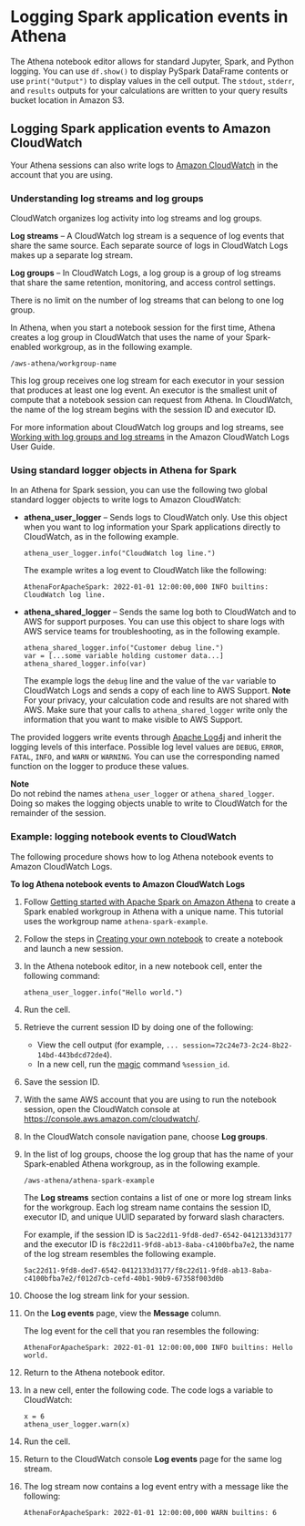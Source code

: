 # Logging Spark application events in Athena<a name="notebooks-spark-logging"></a>

The Athena notebook editor allows for standard Jupyter, Spark, and Python logging\. You can use `df.show()` to display PySpark DataFrame contents or use `print("Output")` to display values in the cell output\. The `stdout`, `stderr`, and `results` outputs for your calculations are written to your query results bucket location in Amazon S3\.

## Logging Spark application events to Amazon CloudWatch<a name="notebooks-spark-logging-logging-spark-application-events-to-amazon-cloudwatch"></a>

Your Athena sessions can also write logs to [Amazon CloudWatch](https://docs.aws.amazon.com/AmazonCloudWatch/latest/logs/WhatIsCloudWatchLogs.html) in the account that you are using\.

### Understanding log streams and log groups<a name="notebooks-spark-logging-understanding-log-streams-and-log-groups"></a>

CloudWatch organizes log activity into log streams and log groups\.

**Log streams** – A CloudWatch log stream is a sequence of log events that share the same source\. Each separate source of logs in CloudWatch Logs makes up a separate log stream\.

**Log groups** – In CloudWatch Logs, a log group is a group of log streams that share the same retention, monitoring, and access control settings\.

There is no limit on the number of log streams that can belong to one log group\.

In Athena, when you start a notebook session for the first time, Athena creates a log group in CloudWatch that uses the name of your Spark\-enabled workgroup, as in the following example\.

```
/aws-athena/workgroup-name
```

This log group receives one log stream for each executor in your session that produces at least one log event\. An executor is the smallest unit of compute that a notebook session can request from Athena\. In CloudWatch, the name of the log stream begins with the session ID and executor ID\.

For more information about CloudWatch log groups and log streams, see [Working with log groups and log streams](https://docs.aws.amazon.com/AmazonCloudWatch/latest/logs/Working-with-log-groups-and-streams.html) in the Amazon CloudWatch Logs User Guide\.

### Using standard logger objects in Athena for Spark<a name="notebooks-spark-logging-using-standard-logger-objects-in-athena-for-spark"></a>

In an Athena for Spark session, you can use the following two global standard logger objects to write logs to Amazon CloudWatch:
+ **athena\_user\_logger** – Sends logs to CloudWatch only\. Use this object when you want to log information your Spark applications directly to CloudWatch, as in the following example\.

  ```
  athena_user_logger.info("CloudWatch log line.")
  ```

  The example writes a log event to CloudWatch like the following:

  ```
  AthenaForApacheSpark: 2022-01-01 12:00:00,000 INFO builtins: CloudWatch log line.
  ```
+ **athena\_shared\_logger** – Sends the same log both to CloudWatch and to AWS for support purposes\. You can use this object to share logs with AWS service teams for troubleshooting, as in the following example\.

  ```
  athena_shared_logger.info("Customer debug line.")
  var = [...some variable holding customer data...]
  athena_shared_logger.info(var)
  ```

  The example logs the `debug` line and the value of the `var` variable to CloudWatch Logs and sends a copy of each line to AWS Support\.
**Note**  
For your privacy, your calculation code and results are not shared with AWS\. Make sure that your calls to `athena_shared_logger` write only the information that you want to make visible to AWS Support\.

The provided loggers write events through [Apache Log4j](https://logging.apache.org/log4j/) and inherit the logging levels of this interface\. Possible log level values are `DEBUG`, `ERROR`, `FATAL`, `INFO`, and `WARN` or `WARNING`\. You can use the corresponding named function on the logger to produce these values\.

**Note**  
Do not rebind the names `athena_user_logger` or `athena_shared_logger`\. Doing so makes the logging objects unable to write to CloudWatch for the remainder of the session\.

### Example: logging notebook events to CloudWatch<a name="notebooks-spark-logging-example-logging-notebook-events-to-cloudwatch"></a>

The following procedure shows how to log Athena notebook events to Amazon CloudWatch Logs\.

**To log Athena notebook events to Amazon CloudWatch Logs**

1. Follow [Getting started with Apache Spark on Amazon Athena](notebooks-spark-getting-started.md) to create a Spark enabled workgroup in Athena with a unique name\. This tutorial uses the workgroup name `athena-spark-example`\.

1. Follow the steps in [Creating your own notebook](notebooks-spark-getting-started.md#notebooks-spark-getting-started-creating-your-own-notebook) to create a notebook and launch a new session\.

1. In the Athena notebook editor, in a new notebook cell, enter the following command:

   ```
   athena_user_logger.info("Hello world.")         
   ```

1. Run the cell\.

1. Retrieve the current session ID by doing one of the following:
   + View the cell output \(for example, `... session=72c24e73-2c24-8b22-14bd-443bdcd72de4`\)\.
   + In a new cell, run the [magic](notebooks-spark-magics.md) command `%session_id`\.

1. Save the session ID\.

1. With the same AWS account that you are using to run the notebook session, open the CloudWatch console at [https://console\.aws\.amazon\.com/cloudwatch/](https://console.aws.amazon.com/cloudwatch/)\.

1. In the CloudWatch console navigation pane, choose **Log groups**\.

1. In the list of log groups, choose the log group that has the name of your Spark\-enabled Athena workgroup, as in the following example\.

   ```
   /aws-athena/athena-spark-example
   ```

   The **Log streams** section contains a list of one or more log stream links for the workgroup\. Each log stream name contains the session ID, executor ID, and unique UUID separated by forward slash characters\.

   For example, if the session ID is `5ac22d11-9fd8-ded7-6542-0412133d3177` and the executor ID is `f8c22d11-9fd8-ab13-8aba-c4100bfba7e2`, the name of the log stream resembles the following example\.

   ```
   5ac22d11-9fd8-ded7-6542-0412133d3177/f8c22d11-9fd8-ab13-8aba-c4100bfba7e2/f012d7cb-cefd-40b1-90b9-67358f003d0b
   ```

1. Choose the log stream link for your session\.

1. On the **Log events** page, view the **Message** column\.

   The log event for the cell that you ran resembles the following:

   ```
   AthenaForApacheSpark: 2022-01-01 12:00:00,000 INFO builtins: Hello world.
   ```

1. Return to the Athena notebook editor\.

1. In a new cell, enter the following code\. The code logs a variable to CloudWatch:

   ```
   x = 6
   athena_user_logger.warn(x)
   ```

1. Run the cell\.

1. Return to the CloudWatch console **Log events** page for the same log stream\.

1. The log stream now contains a log event entry with a message like the following:

   ```
   AthenaForApacheSpark: 2022-01-01 12:00:00,000 WARN builtins: 6
   ```